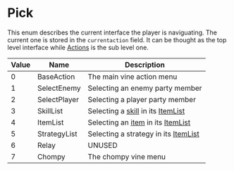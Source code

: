 # Pick
This enum describes the current interface the player is naviguating. The current one is stored in the `currentaction` field. It can be thought as the top level interface while [Actions](Actions.md) is the sub level one.

|Value|Name|Description|
|-----|----|-----------|
|0|BaseAction|The main vine action menu|
|1|SelectEnemy|Selecting an enemy party member|
|2|SelectPlayer|Selecting a player party member|
|3|SkillList|Selecting a [skill](../../Enums%20and%20IDs/Skills.md) in its [ItemList](../../ItemList/ItemList.md)|
|4|ItemList|Selecting an [item](../../Enums%20and%20IDs/Items.md) in its [ItemList](../../ItemList/ItemList.md)|
|5|StrategyList|Selecting a strategy in its [ItemList](../../ItemList/ItemList.md)|
|6|Relay|UNUSED|
|7|Chompy|The chompy vine menu|